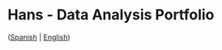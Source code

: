 # Hans - Data Analysis Portfolio 
([Spanish](https://github.com/HansAllTech/Hans_Data_Analysis_Portfolio/blob/main/Proyectos.md#tabla-de-contenido-es--en) | [English](https://github.com/HansAllTech/Hans_Data_Analysis_Portfolio/blob/main/Projects.md#table-of-content-es--en))
       
                                                                     
                                                                
                                             
                           
                        
              
        
        
  
   
      
  
  
 
 
